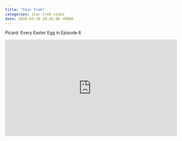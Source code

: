 ```yaml
---
title: "Star Trek"
categories: star-trek video
date: 2020-03-30 20:45:00 +0000
---
```

Picard: Every Easter Egg in Episode 6

<div><iframe width="560" height="315" src="https://www.youtube-nocookie.com/embed/c-2DLhEUQtE" frameborder="0" allow="accelerometer; autoplay; encrypted-media; gyroscope; picture-in-picture" allowfullscreen></iframe></div>